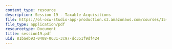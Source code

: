 ```yaml
---
content_type: resource
description: Session 19 - Taxable Acquisitions
file: https://ol-ocw-studio-app-production.s3.amazonaws.com/courses/15-518-taxes-and-business-strategy-fall-2002/81baeb93040806313c97dc351f9df424_session19.pdf
file_type: application/pdf
resourcetype: Document
title: session19.pdf
uid: 81baeb93-0408-0631-3c97-dc351f9df424
---
```

